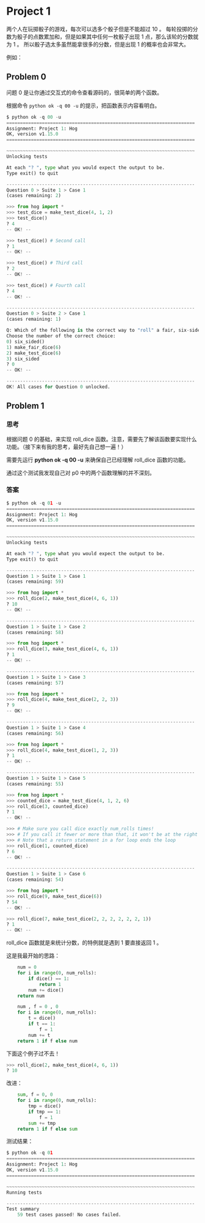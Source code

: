 # Project 1

两个人在玩掷骰子的游戏，每次可以选多个骰子但是不能超过 10 。
每轮投掷的分数为骰子的点数累加和，但是如果其中任何一枚骰子出现 1 点，那么该轮的分数就为 1 。
所以骰子选太多虽然能拿很多的分数，但是出现 1 的概率也会非常大。

例如： 

## Problem 0

问题 0 是让你通过交互式的命令查看源码的，很简单的两个函数。

根据命令 `python ok -q 00 -u` 的提示，把函数表示内容看明白。

```python
$ python ok -q 00 -u
=====================================================================
Assignment: Project 1: Hog
OK, version v1.15.0
=====================================================================

~~~~~~~~~~~~~~~~~~~~~~~~~~~~~~~~~~~~~~~~~~~~~~~~~~~~~~~~~~~~~~~~~~~~~
Unlocking tests

At each "? ", type what you would expect the output to be.
Type exit() to quit

---------------------------------------------------------------------
Question 0 > Suite 1 > Case 1
(cases remaining: 2)

>>> from hog import *
>>> test_dice = make_test_dice(4, 1, 2)
>>> test_dice()
? 4
-- OK! --

>>> test_dice() # Second call
? 1
-- OK! --

>>> test_dice() # Third call
? 2
-- OK! --

>>> test_dice() # Fourth call
? 4
-- OK! --

---------------------------------------------------------------------
Question 0 > Suite 2 > Case 1
(cases remaining: 1)

Q: Which of the following is the correct way to "roll" a fair, six-sided die?
Choose the number of the correct choice:
0) six_sided()
1) make_fair_dice(6)
2) make_test_dice(6)
3) six_sided
? 0
-- OK! --

---------------------------------------------------------------------
OK! All cases for Question 0 unlocked.
```

## Problem 1

### 思考
根据问题 0 的基础，来实现 roll_dice 函数。注意，需要先了解该函数要实现什么功能。（接下来有我的思考，最好先自己想一遍！）

需要先运行 **python ok -q 00 -u** 来确保自己已经理解 roll_dice 函数的功能。

通过这个测试我发现自己对 p0 中的两个函数理解的并不深刻。

### 答案

```python
$ python ok -q 01 -u
=====================================================================
Assignment: Project 1: Hog
OK, version v1.15.0
=====================================================================

~~~~~~~~~~~~~~~~~~~~~~~~~~~~~~~~~~~~~~~~~~~~~~~~~~~~~~~~~~~~~~~~~~~~~
Unlocking tests

At each "? ", type what you would expect the output to be.
Type exit() to quit

---------------------------------------------------------------------
Question 1 > Suite 1 > Case 1
(cases remaining: 59)

>>> from hog import *
>>> roll_dice(2, make_test_dice(4, 6, 1))
? 10
-- OK! --

---------------------------------------------------------------------
Question 1 > Suite 1 > Case 2
(cases remaining: 58)

>>> from hog import *
>>> roll_dice(3, make_test_dice(4, 6, 1))
? 1
-- OK! --

---------------------------------------------------------------------
Question 1 > Suite 1 > Case 3
(cases remaining: 57)

>>> from hog import *
>>> roll_dice(4, make_test_dice(2, 2, 3))
? 9
-- OK! --

---------------------------------------------------------------------
Question 1 > Suite 1 > Case 4
(cases remaining: 56)

>>> from hog import *
>>> roll_dice(4, make_test_dice(1, 2, 3))
? 1
-- OK! --

---------------------------------------------------------------------
Question 1 > Suite 1 > Case 5
(cases remaining: 55)

>>> from hog import *
>>> counted_dice = make_test_dice(4, 1, 2, 6)
>>> roll_dice(3, counted_dice)
? 1
-- OK! --

>>> # Make sure you call dice exactly num_rolls times!
>>> # If you call it fewer or more than that, it won't be at the right spot in the cycle for the next roll
>>> # Note that a return statement in a for loop ends the loop
>>> roll_dice(1, counted_dice)
? 6
-- OK! --

---------------------------------------------------------------------
Question 1 > Suite 1 > Case 6
(cases remaining: 54)

>>> from hog import *
>>> roll_dice(9, make_test_dice(6))
? 54
-- OK! --

>>> roll_dice(7, make_test_dice(2, 2, 2, 2, 2, 2, 1))
? 1
-- OK! --
```

roll_dice 函数就是来统计分数，的特例就是遇到 1 要直接返回 1 。

这是我最开始的思路：

```python
    num = 0
    for i in range(0, num_rolls):
        if dice() == 1:
            return 1
        num += dice()
    return num
```


```python
    num , f = 0 , 0
    for i in range(0, num_rolls):
        t = dice()
        if t == 1:
            f = 1
        num += t
    return 1 if f else num 
```

下面这个例子过不去！

```python
>>> roll_dice(2, make_test_dice(4, 6, 1))
? 10
```

改进：

```python
    sum, f = 0, 0
    for i in range(0, num_rolls):
        tmp = dice()
        if tmp == 1:
            f = 1
        sum += tmp
    return 1 if f else sum
```

测试结果：

```python
$ python ok -q 01
=====================================================================
Assignment: Project 1: Hog
OK, version v1.15.0
=====================================================================

~~~~~~~~~~~~~~~~~~~~~~~~~~~~~~~~~~~~~~~~~~~~~~~~~~~~~~~~~~~~~~~~~~~~~
Running tests

---------------------------------------------------------------------
Test summary
    59 test cases passed! No cases failed.
```


## 